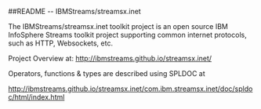 ##README --  IBMStreams/streamsx.inet

The IBMStreams/streamsx.inet toolkit project is an open source IBM InfoSphere Streams toolkit project supporting common internet protocols, such as HTTP, Websockets, etc.

Project Overview at: http://ibmstreams.github.io/streamsx.inet/

Operators, functions & types are described using SPLDOC at

http://ibmstreams.github.io/streamsx.inet/com.ibm.streamsx.inet/doc/spldoc/html/index.html



 

